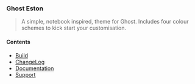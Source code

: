 ### Ghost Eston

> A simple, notebook inspired, theme for Ghost. Includes four colour schemes to kick start your customisation.

#### Contents

+ [Build](BUILD.md)
+ [ChangeLog](CHANGELOG.md)
+ [Documentation](http://support.mikedidthis.co.uk/category/58-ghost-eston)
+ [Support](mailto:support@mikedidthis.co.uk)

